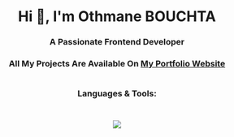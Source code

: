 <h1 align="center">Hi 👋, I'm Othmane BOUCHTA</h1>
<h3 align="center">A Passionate Frontend Developer</h3>

<h3 align="center">All My Projects Are Available On <a href="https://0thmane.com">My Portfolio Website</a></h3>

###

<h1 align="left"></h1>

###

<h3 align="Center">Languages & Tools:<br><br></h3>

###

<p align="center">
    <img src="https://skillicons.dev/icons?i=git,github,bash,c,cpp,html,css,js,react,figma,firebase,mysql" />
  </a>
</p>

